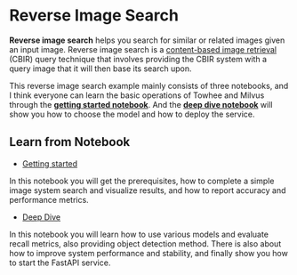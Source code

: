# Reverse Image Search

**Reverse image search** helps you search for similar or related images given an input image. Reverse image search is a [content-based image retrieval](https://en.wikipedia.org/wiki/Content-based_image_retrieval) (CBIR) query technique that involves providing the CBIR system with a query image that it will then base its search upon. 



This reverse image search example mainly consists of three notebooks, and I think everyone can learn the basic operations of Towhee and Milvus through the [**getting started notebook**](./1_build_image_search_engine.ipynb). And the [**deep dive notebook**](./2_deep_dive_image_search.ipynb) will show you how to choose the model and how to deploy the service.

## Learn from Notebook

- [Getting started](1_build_image_search_engine.ipynb)

In this notebook you will get the prerequisites, how to complete a simple image system search and visualize results, and how to report accuracy and performance metrics.

- [Deep Dive](./2_deep_dive_image_search.ipynb)

In this notebook you will learn how to use various models and evaluate recall metrics, also providing object detection method. There is also about how to improve system performance and stability, and finally show you how to start the FastAPI service.
